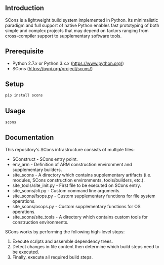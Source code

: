 ## Introduction

SCons is a lightweight build system implemented in Python. Its minimalistic paradigm and full support of native Python enables fast prototyping of both simple and complex projects that may depend on factors ranging from cross-compiler support to supplementary software tools.

## Prerequisite

- Python 2.7.x or Python 3.x.x (https://www.python.org/)
- SCons (https://pypi.org/project/scons/)

## Setup

```bash
pip install scons
```

## Usage

```bash
scons
```

## Documentation

This repository's SCons infrastructure consists of multiple files:

- SConstruct - SCons entry point.
- env_arm - Definition of ARM construction environment and supplementary builders.
- site_scons - A directory which contains supplementary artifacts (i.e. modules, SCons construction environments, tools/builders, etc.).
- site_tools/site_init.py - First file to be executed on SCons entry.
- site_scons/cli.py - Custom command line arguments.
- site_scons/fsops.py - Custom supplementary functions for file system operations.
- site_scons/osops.py - Custom supplementary functions for OS operations.
- site_scons/site_tools - A directory which contains custom tools for construction environments.

SCons works by performing the following high-level steps:

1. Execute scripts and assemble dependency trees.
2. Detect changes in file content then determine which build steps need to be executed.
3. Finally, execute all required build steps.
